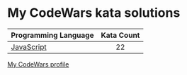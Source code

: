 # My CodeWars kata solutions

|    Programming Language  |    Kata Count  | 
|----------|:-------------:|
| [JavaScript](https://github.com/crabn3bula/programming-problems/tree/master/codewars/javascript) | 22 | 


[My CodeWars profile](https://www.codewars.com/users/crabn3bula)